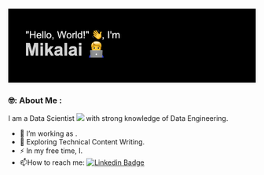 ![Image alt](https://github.com/MikalaiRozum/MikalaiRozum/blob/main/header.png)
### 🤓: About Me :
I am a Data Scientist <img src="https://media.giphy.com/media/WUlplcMpOCEmTGBtBW/giphy.gif" width="30"> with strong knowledge of Data Engineering.
- :telescope: I’m working as .
- :seedling: Exploring Technical Content Writing.
- :zap: In my free time, I.
- :mailbox:How to reach me: [![Linkedin Badge](https://img.shields.io/badge/-rozum-blue?style=flat&logo=Linkedin&logoColor=white)](https://www.linkedin.com/in/mikalai-rozum-b6b068235/)
